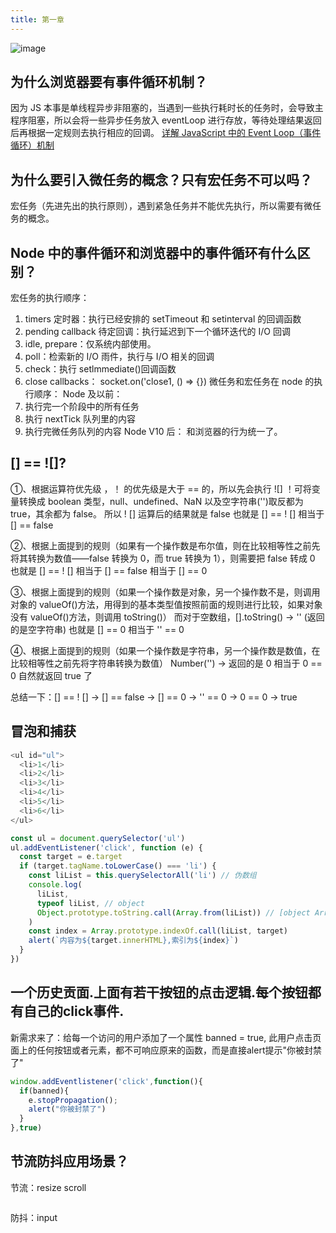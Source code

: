 ```yaml
---
title: 第一章
---
```

![image](/b4f_b.webp)
## 为什么浏览器要有事件循环机制？

因为 JS 本事是单线程异步非阻塞的，当遇到一些执行耗时长的任务时，会导致主程序阻塞，所以会将一些异步任务放入 eventLoop 进行存放，等待处理结果返回后再根据一定规则去执行相应的回调。
[详解 JavaScript 中的 Event Loop（事件循环）机制](https://zhuanlan.zhihu.com/p/33058983)

## 为什么要引入微任务的概念？只有宏任务不可以吗？

宏任务（先进先出的执行原则），遇到紧急任务并不能优先执行，所以需要有微任务的概念。

## Node 中的事件循环和浏览器中的事件循环有什么区别？

宏任务的执行顺序：

1. timers 定时器：执行已经安排的 setTimeout 和 setinterval 的回调函数
2. pending callback 待定回调：执行延迟到下一个循环迭代的 I/O 回调
3. idle, prepare：仅系统内部使用。
4. poll：检索新的 I/O 雨件，执行与 I/O 相关的回调
5. check：执行 setlmmediate()回调函数
6. close callbacks： socket.on('close1, () => {})
   微任务和宏任务在 node 的执行顺序：
   Node 及以前：
7. 执行完一个阶段中的所有任务
8. 执行 nextTick 队列里的内容
9. 执行完微任务队列的内容
   Node V10 后：
   和浏览器的行为统一了。

## [] == ![]?

①、根据运算符优先级 ，！ 的优先级是大于 == 的，所以先会执行 ![]
！可将变量转换成 boolean 类型，null、undefined、NaN 以及空字符串('')取反都为 true，其余都为 false。
所以 ! [] 运算后的结果就是 false
也就是 [] == ! [] 相当于 [] == false

②、根据上面提到的规则（如果有一个操作数是布尔值，则在比较相等性之前先将其转换为数值——false 转换为 0，而 true 转换为 1），则需要把 false 转成 0
也就是 [] == ! [] 相当于 [] == false 相当于 [] == 0

③、根据上面提到的规则（如果一个操作数是对象，另一个操作数不是，则调用对象的 valueOf()方法，用得到的基本类型值按照前面的规则进行比较，如果对象没有 valueOf()方法，则调用 toString()）
而对于空数组，[].toString() -> '' (返回的是空字符串)
也就是 [] == 0 相当于 '' == 0

④、根据上面提到的规则（如果一个操作数是字符串，另一个操作数是数值，在比较相等性之前先将字符串转换为数值）
Number('') -> 返回的是 0
相当于 0 == 0 自然就返回 true 了

总结一下：[] == ! [] -> [] == false -> [] == 0 -> '' == 0 -> 0 == 0 -> true

## 冒泡和捕获

```javascript
<ul id="ul">
  <li>1</li>
  <li>2</li>
  <li>3</li>
  <li>4</li>
  <li>5</li>
  <li>6</li>
</ul>

const ul = document.querySelector('ul')
ul.addEventListener('click', function (e) {
  const target = e.target
  if (target.tagName.toLowerCase() === 'li') {
    const liList = this.querySelectorAll('li') // 伪数组
    console.log(
      liList,
      typeof liList, // object
      Object.prototype.toString.call(Array.from(liList)) // [object Array]
    )
    const index = Array.prototype.indexOf.call(liList, target)
    alert(`内容为${target.innerHTML},索引为${index}`)
  }
})
```
## 一个历史贡面.上面有若干按钮的点击逻辑.每个按钮都有自己的click事件.
新需求来了：给每一个访问的用户添加了一个属性 banned = true, 此用户点击页面上的任何按钮或者元素，都不可响应原来的函数，而是直接alert提示"你被封禁了"
```javascript
window.addEventlistener('click',function(){
  if(banned){
    e.stopPropagation();
    alert("你被封禁了")
  }
},true)
```

## 节流防抖应用场景？
节流：resize scroll
```javascript

```
防抖：input

